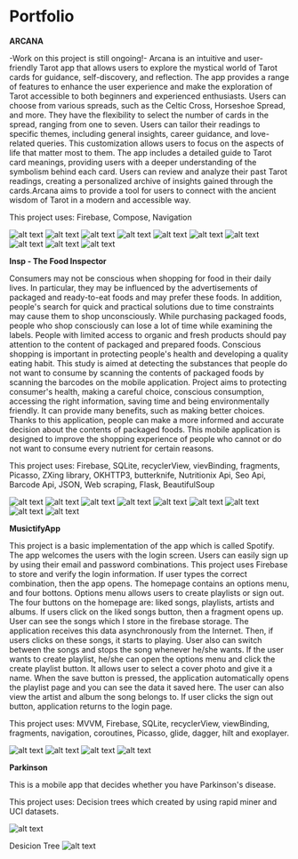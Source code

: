 # Portfolio

**ARCANA**

-Work on this project is still ongoing!-
Arcana is an intuitive and user-friendly Tarot app that allows users to explore the mystical world of Tarot cards for guidance, self-discovery, and reflection. The app provides a range of features to enhance the user experience and make the exploration of Tarot accessible to both beginners and experienced enthusiasts. Users can choose from various spreads, such as the Celtic Cross, Horseshoe Spread, and more. They have the flexibility to select the number of cards in the spread, ranging from one to seven. Users can tailor their readings to specific themes, including general insights, career guidance, and love-related queries. This customization allows users to focus on the aspects of life that matter most to them. The app includes a detailed guide to Tarot card meanings, providing users with a deeper understanding of the symbolism behind each card. Users can review and analyze their past Tarot readings, creating a personalized archive of insights gained through the cards.Arcana aims to provide a tool for users to connect with the ancient wisdom of Tarot in a modern and accessible way. 

This project uses:
Firebase, Compose, Navigation 

![alt text](https://github.com/aleynaelif/Portfolio/blob/main/Photos/arc_auth.jpg)
![alt text](https://github.com/aleynaelif/Portfolio/blob/main/Photos/arc_password.jpg)
![alt text](https://github.com/aleynaelif/Portfolio/blob/main/Photos/arc_main.jpg)
![alt text](https://github.com/aleynaelif/Portfolio/blob/main/Photos/arc_one.jpg)
![alt text](https://github.com/aleynaelif/Portfolio/blob/main/Photos/arc_three.jpg)
![alt text](https://github.com/aleynaelif/Portfolio/blob/main/Photos/arc_five.jpg)
![alt text](https://github.com/aleynaelif/Portfolio/blob/main/Photos/arc_seven.jpg)
![alt text](https://github.com/aleynaelif/Portfolio/blob/main/Photos/arc_horse.jpg)
![alt text](https://github.com/aleynaelif/Portfolio/blob/main/Photos/arc_celtic.jpg)
![alt text](https://github.com/aleynaelif/Portfolio/blob/main/Photos/arc_theme.jpg)



**Insp - The Food Inspector**

Consumers may not be conscious when shopping for food in their daily lives. In particular, they may be influenced by the advertisements of packaged and ready-to-eat foods and may prefer these foods. 
In addition, people's search for quick and practical solutions due to time constraints may cause them to shop unconsciously. While purchasing packaged foods, people who shop consciously can lose a 
lot of time while examining the labels. People with limited access to organic and fresh products should pay attention to the content of packaged and prepared foods. Conscious shopping is important 
in protecting people's health and developing a quality eating habit. This study is aimed at detecting the substances that people do not want to consume by scanning the contents of packaged foods 
by scanning the barcodes on the mobile application. Project aims to protecting consumer's health, making a careful choice, conscious consumption, accessing the right information, saving time and being environmentally friendly. It can provide many benefits, such as making better choices. Thanks to this application, people can make a more informed and accurate decision about the contents of packaged foods. 
This mobile application is designed to improve the shopping experience of people who cannot or do not want to consume every nutrient for certain reasons.

This project uses:
Firebase, SQLite, recyclerView, vievBinding, fragments, Picasso, ZXing library, OKHTTP3, butterknife, Nutritionix Api, Seo Api, Barcode Api, JSON, Web scraping, Flask, BeautifulSoup


![alt text](https://github.com/aleynaelif/Portfolio/blob/main/Photos/Insp%20main.png)
![alt text](https://github.com/aleynaelif/Portfolio/blob/main/Photos/Insp%20profile.png)
![alt text](https://github.com/aleynaelif/Portfolio/blob/main/Photos/Insp%20camera%20permissions.png)
![alt text](https://github.com/aleynaelif/Portfolio/blob/main/Photos/Insp%20survey.png)
![alt text](https://github.com/aleynaelif/Portfolio/blob/main/Photos/Insp%20edited%20profile.jpg)
![alt text](https://github.com/aleynaelif/Portfolio/blob/main/Photos/Insp%20Scan.png)
![alt text](https://github.com/aleynaelif/Portfolio/blob/main/Photos/Insp%20product%20data.png)
![alt text](https://github.com/aleynaelif/Portfolio/blob/main/Photos/Insp%20product%20data%20not%20found.jpg)
![alt text](https://github.com/aleynaelif/Portfolio/blob/main/Photos/Insp%20history.png)

**MusictifyApp**

 This project is a basic implementation of the app which is called Spotify.
 The app welcomes the users with the login screen. Users can easily sign up by using their email and password combinations.
 This project uses Firebase to store and verify the login information. If user types the correct combination, then the app opens.
 The homepage contains an options menu, and four bottons. Options menu allows users to create playlists or sign out. 
 The four buttons on the homepage are: liked songs, playlists, artists and albums. If users click on the liked songs button,
 then a fragment opens up. User can see the songs which I store in the firebase storage. The application receives this data 
 asynchronously from the Internet. Then, if users clicks on these songs, it starts to playing. User also can switch between the songs 
 and stops the song whenever he/she wants. If the user wants to create playlist, he/she can open the options menu and click the 
 create playlist button. It allows user to select a cover photo and give it a name. When the save button is pressed, the application 
 automatically opens the playlist page and you can see the data it saved here. The user can also view the artist and album the song belongs to.
 If user clicks the sign out button, application returns to the login page. 


 This project uses:
 MVVM, Firebase, SQLite, recyclerView, viewBinding, fragments, navigation, coroutines, Picasso, glide, dagger, hilt and exoplayer.


 ![alt text](https://github.com/aleynaelif/Portfolio/blob/main/Photos/Musictify%20sign%20in.png)
 ![alt text](https://github.com/aleynaelif/Portfolio/blob/main/Photos/Musictify%20homepage.png)
 ![alt text](https://github.com/aleynaelif/Portfolio/blob/main/Photos/Musictify%20create%20playlist.png)
 ![alt text](https://github.com/aleynaelif/Portfolio/blob/main/Photos/Musictify%20song%20playing%20.png)


**Parkinson**

This is a mobile app that decides whether you have Parkinson's disease. 

This project uses:
Decision trees which created by using rapid miner and UCI datasets.

![alt text](https://github.com/aleynaelif/Portfolio/blob/main/Photos/Parkinson%20main%20activity.png)

Desicion Tree
![alt text](https://github.com/aleynaelif/Portfolio/blob/main/Photos/Parkinson%20desicion%20tree.png)
